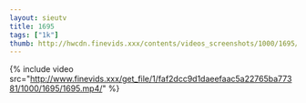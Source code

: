 ```yaml
--- 
layout: sieutv
title: 1695
tags: ["1k"]
thumb: http://hwcdn.finevids.xxx/contents/videos_screenshots/1000/1695/preview.mp4.jpg
---
```

{% include video src="http://www.finevids.xxx/get_file/1/faf2dcc9d1daeefaac5a22765ba77381/1000/1695/1695.mp4/" %} 
